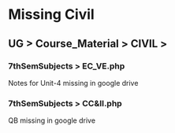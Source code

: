 # Missing Civil
## UG > Course_Material > CIVIL >

### 7thSemSubjects > EC_VE.php
Notes for Unit-4 missing in google drive
### 7thSemSubjects > CC&II.php
QB missing in google drive
